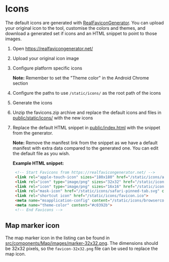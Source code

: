 # Icons

The default icons are generated with [RealFaviconGenerator](https://realfavicongenerator.net/). You
can upload your original icon to the tool, customise the colors and themes, and download a generated
set if icons and an HTML snippet to point to those images.

1.  Open https://realfavicongenerator.net/

1.  Upload your original icon image

1.  Configure platform specific icons

    **Note:** Remember to set the "Theme color" in the Android Chrome section

1.  Configure the paths to use `/static/icons/` as the root path of the icons

1.  Generate the icons

1.  Unzip the favicons.zip archive and replace the default icons and files in
    [public/static/icons/](../public/static/icons/) with the new icons

1.  Replace the default HTML snippet in [public/index.html](../public/index.html) with the snippet
    from the generator.

    **Note:** Remove the manifest link from the snippet as we have a default manifest with extra
    data compared to the generated one. You can edit the default file as you wish.

    **Example HTML snippet:**

    ```html
     <!-- Start Favicons from https://realfavicongenerator.net/ -->
     <link rel="apple-touch-icon" sizes="180x180" href="/static/icons/apple-touch-icon.png">
     <link rel="icon" type="image/png" sizes="32x32" href="/static/icons/favicon-32x32.png">
     <link rel="icon" type="image/png" sizes="16x16" href="/static/icons/favicon-16x16.png">
     <link rel="mask-icon" href="/static/icons/safari-pinned-tab.svg" color="#c0392b">
     <link rel="shortcut icon" href="/static/icons/favicon.ico">
     <meta name="msapplication-config" content="/static/icons/browserconfig.xml">
     <meta name="theme-color" content="#c0392b">
     <!-- End Favicons -->
    ```

## Map marker icon

The map marker icon in the listing can be found in
[src/components/Map/images/marker-32x32.png](../src/components/Map/images/marker-32x32.png). The
dimensions should be 32x32 pixels, so the `favicon-32x32.png` file can be used to replace the map
icon.
